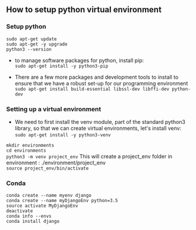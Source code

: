 ## How to setup python virtual environment 
### Setup python
```sudo apt-get update```  
```sudo apt-get -y upgrade```  
```python3 --version```  
* to manage software packages for python, install pip:  
```sudo apt-get install -y python3-pip```  
  
* There are a few more packages and development tools to install to ensure that we have a robust set-up for our programming environment   
```sudo apt-get install build-essential libssl-dev libffi-dev python-dev```  
  
### Setting up a virtual environment  
* We need to first install the venv module, part of the standard python3 library, so that we can create virtual environments, let's install venv:  
```sudo apt-get install -y python3-venv```  
  
```mkdir environments```  
```cd environments```  
```python3 -m venv project_env``` This will create a project_env folder in environment : ./environment/project_env  
```source project_env/bin/activate```  


### Conda
```
conda create --name myenv django
conda create --name myDjangoEnv python=3.5
source activate MyDjangoEnv
deactivate
conda info --envs
conda install django
```

